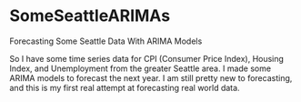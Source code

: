 # SomeSeattleARIMAs
Forecasting Some Seattle Data With ARIMA Models

So I have some time series data for CPI (Consumer Price Index), Housing Index, and Unemployment from the greater Seattle area. 
I made some ARIMA models to forecast the next year.
I am still pretty new to forecasting, and this is my first real attempt at forecasting real world data. 
